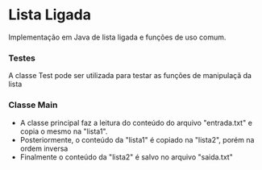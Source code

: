 # Lista Ligada

Implementação em Java de lista ligada e funções de uso comum.

### Testes

A classe Test pode ser utilizada para testar as funções de manipulaçã da lista

### Classe Main

* A classe principal faz a leitura do conteúdo do arquivo "entrada.txt" e copia o mesmo na "lista1".
* Posteriormente, o conteúdo da "lista1" é copiado na "lista2", porém na ordem inversa
* Finalmente o conteúdo da "lista2" é salvo no arquivo "saida.txt"



